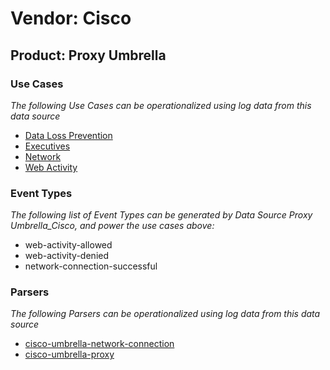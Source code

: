 Vendor: Cisco
=============
Product: Proxy Umbrella
-----------------------

### Use Cases

_The following Use Cases can be operationalized using log data from this data source_

* [Data Loss Prevention](../UseCases/usecase_data_loss_prevention.md)
* [Executives](../UseCases/usecase_executives.md)
* [Network](../UseCases/usecase_network.md)
* [Web Activity](../UseCases/usecase_web_activity.md)


### Event Types

_The following list of Event Types can be generated by Data Source Proxy Umbrella_Cisco, and power the use cases above:_

- web-activity-allowed
- web-activity-denied
- network-connection-successful


### Parsers

_The following Parsers can be operationalized using log data from this data source_

* [cisco-umbrella-network-connection](../Parsers/parserContent_cisco-umbrella-network-connection.md)
* [cisco-umbrella-proxy](../Parsers/parserContent_cisco-umbrella-proxy.md)
